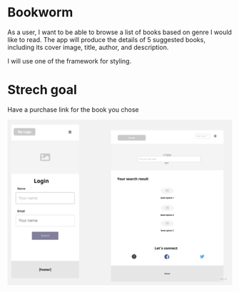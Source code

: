# Bookworm
As a user, I want to be able to browse a list of books based on genre I would like to read.
The app will produce the details of 5 suggested books, including its cover image, title, author, and description.

I will use one of the framework for styling.

# Strech goal
Have a purchase link for the book you chose

![Wireframe](Untitled.jpg)
